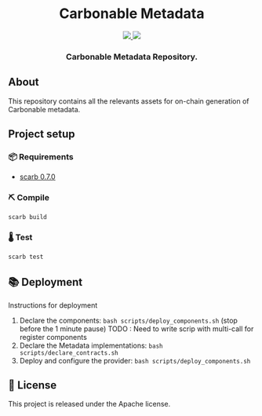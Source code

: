 <div align="center">
  <h1 align="center">Carbonable Metadata</h1>
  <p align="center">
    <a href="https://discord.gg/qqkBpmRDFE">
        <img src="https://img.shields.io/badge/Discord-6666FF?style=for-the-badge&logo=discord&logoColor=white">
    </a>
    <a href="https://twitter.com/intent/follow?screen_name=Carbonable_io">
        <img src="https://img.shields.io/badge/Twitter-1DA1F2?style=for-the-badge&logo=twitter&logoColor=white">
    </a>       
  </p>
  <h3 align="center">Carbonable Metadata Repository.</h3>
</div>

## About

This repository contains all the relevants assets for on-chain generation of Carbonable metadata.

## Project setup

### 📦 Requirements

- [scarb 0.7.0](https://docs.swmansion.com/scarb/download.html#install-via-asdf)

### ⛏️ Compile

```bash
scarb build
```

### 🌡️ Test

```bash
scarb test
```

## 📚 Deployment

Instructions for deployment

1. Declare the components: `bash scripts/deploy_components.sh` (stop before the 1 minute pause) TODO : Need to write scrip with multi-call for register components
2. Declare the Metadata implementations: `bash scripts/declare_contracts.sh`
3. Deploy and configure the provider: `bash scripts/deploy_components.sh`

## 📄 License

This project is released under the Apache license.

